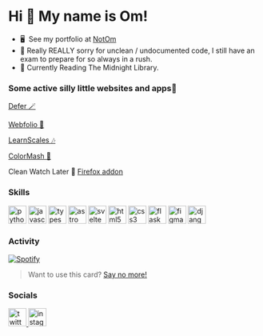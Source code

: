 Hi 👋 My name is Om!
====================

<!-- Web Dev 📀 -->
<!-- ------------>

<!-- * 🚀  I'm currently working TOWARDS JEE. -->
<!-- * 🧠  I'm currently learning what i want to learn and what i need to learn. -->
<!-- * ♟️  Always up for a chess game. -->
* 🖥️  See my portfolio at [NotOm](https://om-thorat.github.io)
* 🙇  Really REALLY sorry for unclean / undocumented code, I still have an exam to prepare for so always in a rush.
* 📖  Currently Reading The Midnight Library.

### Some active silly little websites and apps🎈
[Defer 🪄](https://github.com/Om-Thorat/Defer)

[Webfolio 📀](https://om-thorat.github.io)

[LearnScales 🎶](https://learnscales.vercel.app/)

[ColorMash 🎨](https://ColorMash.deta.dev)

Clean Watch Later 🧹 [Firefox addon](https://addons.mozilla.org/en-US/firefox/addon/clean-watch-later/)

### Skills


<p align="left">
<img height="36" width="36" src="https://cdn.simpleicons.org/python" alt="python"/>
<img height="36" width="36" src="https://cdn.simpleicons.org/javascript" alt="javascript" />
<img height="36" width="36" src="https://cdn.simpleicons.org/typescript" alt="typescript" />
<img height="36" width="36" src="https://cdn.simpleicons.org/astro" alt="astro" />
<img height="36" width="36" src="https://cdn.simpleicons.org/svelte" alt="svelte" />
<img height="36" width="36" src="https://cdn.simpleicons.org/html5" alt="html5" />
<img height="36" width="36" src="https://cdn.simpleicons.org/css3" alt="css3"/>
<img height="36" width="36" src="https://cdn.simpleicons.org/flask/white" alt="flask"/>
<img height="36" width="36" src="https://cdn.simpleicons.org/figma/hotpink" alt="figma"/>
<img height="36" width="36" src="https://cdn.simpleicons.org/django" alt="django"/>
</p>

### Activity

<a href="https://notom.deta.dev/spotify" target="_blank">![Spotify](https://notom.vercel.app/spotify)</a>

>Want to use this card? [Say no more!](https://github.com/Om-Thorat/Readme-Spotify-Now-Playing)

### Socials

 <a href="https://www.twitter.com/probablyom" target="_blank" rel="noreferrer"><img height="36" width="36" src="https://cdn.simpleicons.org/twitter" alt="twitter" />
 <a href="https://www.instagram.com/obviouslynotom/" target="_blank" rel="noreferrer"><img height="36" width="36" src="https://cdn.simpleicons.org/instagram" alt="instagram" />

<!---### Badges

<b>My GitHub Stats</b>

<a href="http://www.github.com/Om-Thorat"><img src="https://github-readme-streak-stats.herokuapp.com/?user=Om-Thorat&stroke=ffffff&background=1c1917&ring=0891b2&fire=0891b2&currStreakNum=ffffff&currStreakLabel=0891b2&sideNums=ffffff&sideLabels=ffffff&dates=ffffff&hide_border=true" /></a>---!>
